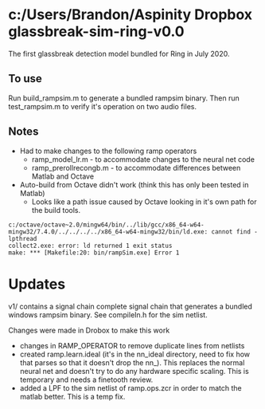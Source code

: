 # c:/Users/Brandon/Aspinity Dropbox glassbreak-sim-ring-v0.0
The first glassbreak detection model bundled for Ring in July 2020. 

## To use
Run build_rampsim.m to generate a bundled rampsim binary. Then run test_rampsim.m to verify it's operation on two audio files.

## Notes
* Had to make changes to the following ramp operators
  * ramp_model_lr.m - to accommodate changes to the neural net code
  * ramp_prerollrecongb.m - to accommodate differences between Matlab and Octave
* Auto-build from Octave didn't work (think this has only been tested in Matlab)
  * Looks like a path issue caused by Octave looking in it's own path for the build tools.
```
c:/octave/octave~2.0/mingw64/bin/../lib/gcc/x86_64-w64-mingw32/7.4.0/../../../../x86_64-w64-mingw32/bin/ld.exe: cannot find -lpthread
collect2.exe: error: ld returned 1 exit status
make: *** [Makefile:20: bin/rampSim.exe] Error 1
```

# Updates

v1/ contains a signal chain complete signal chain that generates a bundled windows rampsim binary. See compileIn.h for 
the sim netlist.

Changes were made in Drobox to make this work
- changes in RAMP_OPERATOR to remove duplicate lines from netlists
- created ramp.learn.ideal (it's in the nn_ideal directory, need to fix how that parses so that it doesn't drop the nn_).
  This replaces the normal neural net and doesn't try to do any hardware specific scaling. This is temporary and needs
  a finetooth review.
- added a LPF to the sim netlist of ramp.ops.zcr in order to match the matlab better. This is a temp fix.
